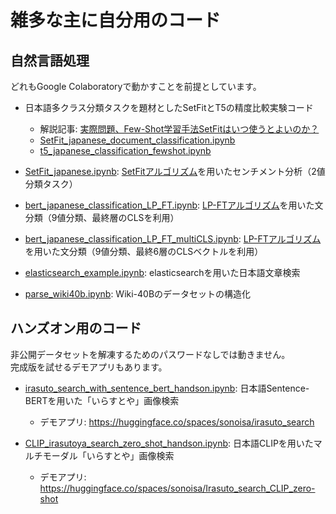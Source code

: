 # 雑多な主に自分用のコード

## 自然言語処理

どれもGoogle Colaboratoryで動かすことを前提としています。

- 日本語多クラス分類タスクを題材としたSetFitとT5の精度比較実験コード
  - 解説記事: [実際問題、Few-Shot学習手法SetFitはいつ使うとよいのか？](https://qiita.com/sonoisa/items/297fa2994a08c71d01c5)
  - [SetFit_japanese_document_classification.ipynb](https://colab.research.google.com/github/sonoisa/misc/blob/main/nlp/SetFit_japanese_document_classification.ipynb)
  - [t5_japanese_classification_fewshot.ipynb](https://colab.research.google.com/github/sonoisa/misc/blob/main/nlp/t5_japanese_classification_fewshot.ipynb)


- [SetFit_japanese.ipynb](https://colab.research.google.com/github/sonoisa/misc/blob/main/nlp/SetFit_japanese.ipynb): [SetFitアルゴリズム](https://arxiv.org/abs/2209.11055)を用いたセンチメント分析（2値分類タスク）

- [bert_japanese_classification_LP_FT.ipynb](https://colab.research.google.com/github/sonoisa/misc/blob/main/nlp/bert_japanese_classification_LP_FT.ipynb): [LP-FTアルゴリズム](https://arxiv.org/abs/2202.10054)を用いた文分類（9値分類、最終層のCLSを利用）
- [bert_japanese_classification_LP_FT_multiCLS.ipynb](https://colab.research.google.com/github/sonoisa/misc/blob/main/nlp/bert_japanese_classification_LP_FT_multiCLS.ipynb): [LP-FTアルゴリズム](https://arxiv.org/abs/2202.10054)を用いた文分類（9値分類、最終6層のCLSベクトルを利用）

- [elasticsearch_example.ipynb](https://colab.research.google.com/github/sonoisa/misc/blob/main/nlp/elasticsearch_example.ipynb): elasticsearchを用いた日本語文章検索
- [parse_wiki40b.ipynb](https://colab.research.google.com/github/sonoisa/misc/blob/main/nlp/parse_wiki40b.ipynb): Wiki-40Bのデータセットの構造化


## ハンズオン用のコード

非公開データセットを解凍するためのパスワードなしでは動きません。  
完成版を試せるデモアプリもあります。

- [irasuto_search_with_sentence_bert_handson.ipynb](https://colab.research.google.com/github/sonoisa/misc/blob/main/nlp/irasuto_search_with_sentence_bert_handson.ipynb): 日本語Sentence-BERTを用いた「いらすとや」画像検索
  - デモアプリ: https://huggingface.co/spaces/sonoisa/irasuto_search

- [CLIP_irasutoya_search_zero_shot_handson.ipynb](https://colab.research.google.com/github/sonoisa/misc/blob/main/nlp/CLIP_irasutoya_search_zero_shot_handson.ipynb): 日本語CLIPを用いたマルチモーダル「いらすとや」画像検索
  - デモアプリ: https://huggingface.co/spaces/sonoisa/Irasuto_search_CLIP_zero-shot
